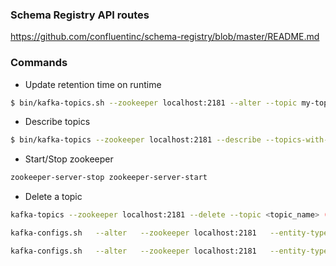 ### Schema Registry API routes

https://github.com/confluentinc/schema-registry/blob/master/README.md


### Commands

- Update retention time on runtime
```bash
$ bin/kafka-topics.sh --zookeeper localhost:2181 --alter --topic my-topic --config retention.ms=86400000
```

- Describe topics
```bash
$ bin/kafka-topics --zookeeper localhost:2181 --describe --topics-with-overrides
```

- Start/Stop zookeeper
```bash
zookeeper-server-stop zookeeper-server-start
```

- Delete a topic

```bash
kafka-topics --zookeeper localhost:2181 --delete --topic <topic_name> (deprecated)
```

```bash
kafka-configs.sh   --alter   --zookeeper localhost:2181   --entity-type topics   --entity-name window_5min   --add-config retention.bytes=5000000000

kafka-configs.sh   --alter   --zookeeper localhost:2181   --entity-type topics   --entity-name window_5min   --add-config retention.ms=5000
```
